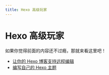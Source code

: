 ```yaml
---
title: Hexo 高级玩家
---
```


# Hexo 高级玩家

如果你觉得前面的内容还不过瘾，那就来看这里吧！

- [让你的 Hexo 博客支持远程编辑](./4-1-remote-editing/)
- [编写自己的 Hexo 主题](./4-2-theme-develop/)